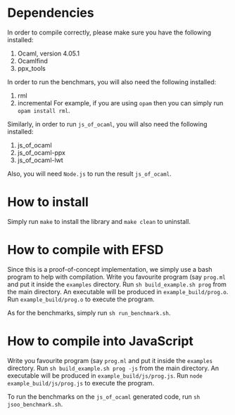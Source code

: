 # Dependencies
In order to compile correctly, please make sure you have the following installed:

1. Ocaml, version 4.05.1
2. Ocamlfind 
3. ppx_tools

In order to run the benchmars, you will also need the following installed:

1. rml
2. incremental 
For example, if you are using `opam` then you can simply run `opam install rml`. 

Similarly, in order to run `js_of_ocaml`, you will also need the following installed:
1. js_of_ocaml 
2. js_of_ocaml-ppx 
3. js_of_ocaml-lwt

Also, you will need `Node.js` to run the result `js_of_ocaml`.

# How to install
Simply run `make` to install the library and `make clean` to uninstall. 

# How to compile with EFSD
Since this is a proof-of-concept implementation, we simply use a bash program to help with compilation. Write you favourite program (say `prog.ml` and put it inside the `examples` directory. Run `sh build_example.sh prog` from the main directory. An executable will be produced in `example_build/prog.o`. Run `example_build/prog.o` to execute the program. 

As for the benchmarks, simply run `sh run_benchmark.sh`. 

# How to compile into JavaScript
Write you favourite program (say `prog.ml` and put it inside the `examples` directory. Run `sh build_example.sh prog -js` from the main directory. An executable will be produced in `example_build/js/prog.js`. Run `node example_build/js/prog.js` to execute the program. 

To run the benchmarks on the `js_of_ocaml` generated code, run `sh jsoo_benchmark.sh`.